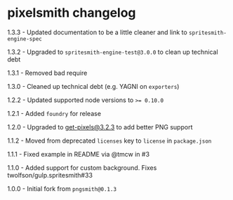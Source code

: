 # pixelsmith changelog
1.3.3 - Updated documentation to be a little cleaner and link to `spritesmith-engine-spec`

1.3.2 - Upgraded to `spritesmith-engine-test@3.0.0` to clean up technical debt

1.3.1 - Removed bad require

1.3.0 - Cleaned up technical debt (e.g. YAGNI on `exporters`)

1.2.2 - Updated supported node versions to `>= 0.10.0`

1.2.1 - Added `foundry` for release

1.2.0 - Upgraded to get-pixels@3.2.3 to add better PNG support

1.1.2 - Moved from deprecated `licenses` key to `license` in `package.json`

1.1.1 - Fixed example in README via @tmcw in #3

1.1.0 - Added support for custom background. Fixes twolfson/gulp.spritesmith#33

1.0.0 - Initial fork from `pngsmith@0.1.3`
